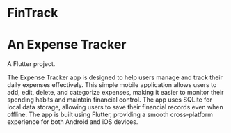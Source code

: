 # FinTrack
# An Expense Tracker

A Flutter project.

The Expense Tracker app is designed to help users manage and track their daily expenses effectively. This simple mobile application allows users to add, edit, delete, and categorize expenses, making it easier to monitor their spending habits and maintain financial control. The app uses SQLite for local data storage, allowing users to save their financial records even when offline. The app is built using Flutter, providing a smooth cross-platform experience for both Android and iOS devices.



